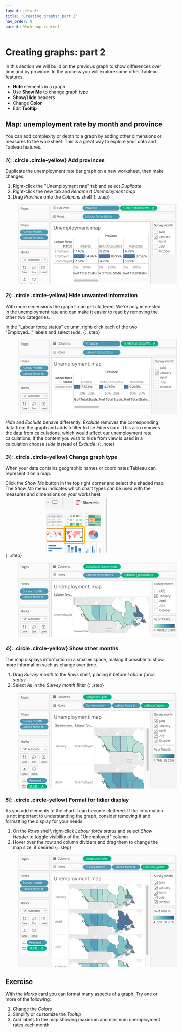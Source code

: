 ```yaml
---
layout: default
title: "Creating graphs: part 2"
nav_order: 9
parent: Workshop content
---
```

# Creating graphs: part 2
In this section we will build on the previous graph to show differences over time and by province. In the process you will explore some other Tableau features.

- **Hide** elements in a graph
- Use **Show Me** to change graph type
- **Show/Hide** headers
- Change **Color**
- Edit **Tooltip**

## Map: unemployment rate by month and province
You can add complexity or depth to a graph by adding other dimensions or measures to the worksheet. This is a great way to explore your data and Tableau features.

### *1*{: .circle .circle-yellow} Add provinces
Duplicate the unemployment rate bar graph on a new worksheet, then make changes.

1. Right-click the "Unemployment rate" tab and select _Duplicate_
1. Right-click the new tab and _Rename_ it _Unemployment map_
1. Drag _Province_ onto the _Columns_ shelf
{: .step}

<img style="margin-left:40px" src="images/2-province.png" />


### *2*{: .circle .circle-yellow} Hide unwanted information
With more dimensions the graph it can get cluttered. We're only interested in the unemployment rate and can make it easier to read by removing the other two categories.

In the "Labour force status" column, right-click each of the two "Employed..." labels and select _Hide_.
{: .step}

<img style="margin-left:40px" src="images/2-hidden.png" />

_Hide_ and _Exclude_ behave differently. _Exclude_ removes the corresponding data from the graph and adds a filter to the _Filters_ card. This also removes the data from calculations, which would affect our unemployment rate calculations. If the content you wish to hide from view is used in a calculation choose _Hide_ instead of _Exclude_.
{: .note}


### *3*{: .circle .circle-yellow} Change graph type
When your data contains geographic names or coordinates Tableau can represent it on a map. 

Click the _Show Me_ button in the top right corner and select the shaded map. The _Show Me_ menu indicates which chart types can be used with the measures and dimensions on your worksheet. 
<img style="margin-left:25%; display:block;" src="images/2-showme.png" />
{: .step}

<img style="margin-left:40px" src="images/2-map-1-month.png" />

### *4*{: .circle .circle-yellow} Show other months 
The map displays information in a smaller space, making it possible to show more information such as change over time.

1. Drag _Survey month_ to the _Rows_ shelf, placing it before _Labour force status_
1. Select _All_ in the _Survey month_ filter
{: .step}

<img style="margin-left:40px" src="images/2-map-4-month.png" />


### *5*{: .circle .circle-yellow} Format for tidier display
As you add elements to the chart it can become cluttered. If the information is not important to understanding the graph, consider removing it and formatting the display for your needs.

1. On the _Rows_ shelf, right-click _Labour force status_ and select _Show Header_ to toggle visibility of the "Unemployed" column
1. Hover over the row and column dividers and drag them to change the map size, if desired
{: .step}

<img style="margin-left:40px" src="images/2-map-resized.png" />

## Exercise
With the _Marks_ card you can format many aspects of a graph. Try one or more of the following:

1. Change the _Colors_ 
2. Simplify or customize the _Tooltip_
3. Add labels to the map showing maximum and minimum unemployment rates each month
